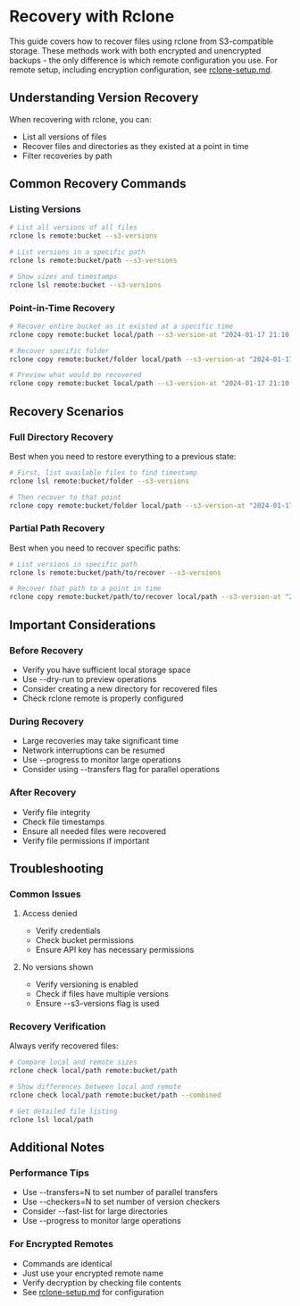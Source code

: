 # Recovery with Rclone

This guide covers how to recover files using rclone from S3-compatible storage. These methods work with both encrypted and unencrypted backups - the only difference is which remote configuration you use. For remote setup, including encryption configuration, see [rclone-setup.md](../rclone-setup.md).

## Understanding Version Recovery

When recovering with rclone, you can:
- List all versions of files
- Recover files and directories as they existed at a point in time
- Filter recoveries by path

## Common Recovery Commands

### Listing Versions
```bash
# List all versions of all files
rclone ls remote:bucket --s3-versions

# List versions in a specific path
rclone ls remote:bucket/path --s3-versions

# Show sizes and timestamps
rclone lsl remote:bucket --s3-versions
```

### Point-in-Time Recovery
```bash
# Recover entire bucket as it existed at a specific time
rclone copy remote:bucket local/path --s3-version-at "2024-01-17 21:10:00"

# Recover specific folder
rclone copy remote:bucket/folder local/path --s3-version-at "2024-01-17 21:10:00"

# Preview what would be recovered
rclone copy remote:bucket local/path --s3-version-at "2024-01-17 21:10:00" --dry-run
```

## Recovery Scenarios

### Full Directory Recovery
Best when you need to restore everything to a previous state:
```bash
# First, list available files to find timestamp
rclone lsl remote:bucket/folder --s3-versions

# Then recover to that point
rclone copy remote:bucket/folder local/path --s3-version-at "2024-01-17 21:10:00"
```

### Partial Path Recovery
Best when you need to recover specific paths:
```bash
# List versions in specific path
rclone ls remote:bucket/path/to/recover --s3-versions

# Recover that path to a point in time
rclone copy remote:bucket/path/to/recover local/path --s3-version-at "2024-01-17 21:10:00"
```

## Important Considerations

### Before Recovery
- Verify you have sufficient local storage space
- Use --dry-run to preview operations
- Consider creating a new directory for recovered files
- Check rclone remote is properly configured

### During Recovery
- Large recoveries may take significant time
- Network interruptions can be resumed
- Use --progress to monitor large operations
- Consider using --transfers flag for parallel operations

### After Recovery
- Verify file integrity
- Check file timestamps
- Ensure all needed files were recovered
- Verify file permissions if important

## Troubleshooting

### Common Issues
1. Access denied
   - Verify credentials
   - Check bucket permissions
   - Ensure API key has necessary permissions

2. No versions shown
   - Verify versioning is enabled
   - Check if files have multiple versions
   - Ensure --s3-versions flag is used

### Recovery Verification
Always verify recovered files:
```bash
# Compare local and remote sizes
rclone check local/path remote:bucket/path

# Show differences between local and remote
rclone check local/path remote:bucket/path --combined

# Get detailed file listing
rclone lsl local/path
```

## Additional Notes

### Performance Tips
- Use --transfers=N to set number of parallel transfers
- Use --checkers=N to set number of version checkers
- Consider --fast-list for large directories
- Use --progress to monitor large operations

### For Encrypted Remotes
- Commands are identical
- Just use your encrypted remote name
- Verify decryption by checking file contents
- See [rclone-setup.md](../rclone-setup.md) for configuration